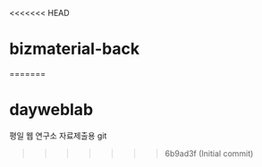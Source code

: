 <<<<<<< HEAD
# bizmaterial-back
=======
# dayweblab
평일 웹 연구소 자료제출용 git
>>>>>>> 6b9ad3f (Initial commit)
